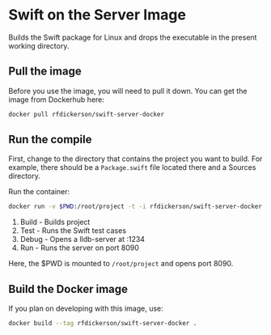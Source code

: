 # Swift on the Server Image

Builds the Swift package for Linux and drops the executable in the present working directory.


## Pull the image

Before you use the image, you will need to pull it down. You can get the image from Dockerhub here:

```bash
docker pull rfdickerson/swift-server-docker
```

## Run the compile

First, change to the directory that contains the project you want to build. For example, there should be a `Package.swift` file located there and a Sources directory. 

Run the container:

```bash
docker run -v $PWD:/root/project -t -i rfdickerson/swift-server-docker:latest ACTION
```

1. Build - Builds project
2. Test - Runs the Swift test cases
3. Debug - Opens a lldb-server at :1234
4. Run - Runs the server on port 8090

Here, the $PWD is mounted to `/root/project` and opens port 8090.

## Build the Docker image

If you plan on developing with this image, use:

```bash
docker build --tag rfdickerson/swift-server-docker .
```



